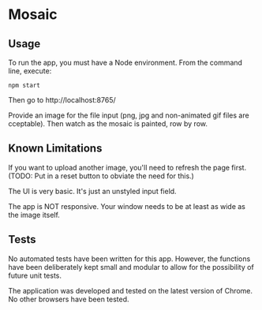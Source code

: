 # Mosaic

## Usage

To run the app, you must have a Node environment. From the command line, execute:

    npm start

Then go to http://localhost:8765/

Provide an image for the file input (png, jpg and non-animated gif files are cceptable). Then watch as the mosaic is painted, row by row.

## Known Limitations

If you want to upload another image, you'll need to refresh the page first. (TODO: Put in a reset button to obviate the need for this.)

The UI is very basic. It's just an unstyled input field.

The app is NOT responsive. Your window needs to be at least as wide as the image itself.

## Tests

No automated tests have been written for this app. However, the functions have been deliberately kept small and modular to allow for the possibility of future unit tests.

The application was developed and tested on the latest version of Chrome. No other browsers have been tested.
